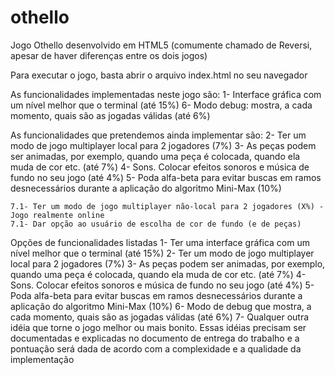 # othello
Jogo Othello desenvolvido em HTML5 (comumente chamado de Reversi, apesar de haver diferenças entre os dois jogos)

Para executar o jogo, basta abrir o arquivo index.html no seu navegador


As funcionalidades implementadas neste jogo são:
	1- Interface gráfica com um nível melhor que o terminal (até 15%)
	6- Modo debug: mostra, a cada momento, quais são as jogadas válidas (até 6%)


As funcionalidades que pretendemos ainda implementar são:
	2- Ter um modo de jogo multiplayer local para 2 jogadores (7%)
	3- As peças podem ser animadas, por exemplo, quando uma peça é colocada, quando ela muda de cor etc. (até 7%)
	4- Sons. Colocar efeitos sonoros e música de fundo no seu jogo (até 4%)
	5- Poda alfa-beta para evitar buscas em ramos desnecessários durante a aplicação do algoritmo Mini-Max (10%)

	7.1- Ter um modo de jogo multiplayer não-local para 2 jogadores (X%) - Jogo realmente online
	7.1- Dar opção ao usuário de escolha de cor de fundo (e de peças)



Opções de funcionalidades listadas
	1- Ter uma interface gráfica com um nível melhor que o terminal (até 15%)
	2- Ter um modo de jogo multiplayer local para 2 jogadores (7%)
	3- As peças podem ser animadas, por exemplo, quando uma peça é colocada, quando ela muda de cor etc. (até 7%)
	4- Sons. Colocar efeitos sonoros e música de fundo no seu jogo (até 4%)
	5- Poda alfa-beta para evitar buscas em ramos desnecessários durante a aplicação do algoritmo Mini-Max (10%)
	6- Modo de debug que mostra, a cada momento, quais são as jogadas válidas (até 6%)
	7- Qualquer outra idéia que torne o jogo melhor ou mais bonito. Essas idéias precisam ser documentadas e explicadas no documento de entrega do trabalho e a pontuação será dada de acordo com a complexidade e a qualidade da implementação